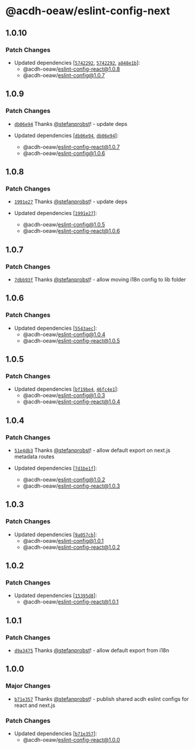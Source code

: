 # @acdh-oeaw/eslint-config-next

## 1.0.10

### Patch Changes

- Updated dependencies
  [[`5742292`](https://github.com/acdh-oeaw/eslint-config/commit/5742292d1ca84dd7210da21c316d2cb03507734f),
  [`5742292`](https://github.com/acdh-oeaw/eslint-config/commit/5742292d1ca84dd7210da21c316d2cb03507734f),
  [`a848e1b`](https://github.com/acdh-oeaw/eslint-config/commit/a848e1bba11ee84dd41c850d080c05036335a961)]:
  - @acdh-oeaw/eslint-config-react@1.0.8
  - @acdh-oeaw/eslint-config@1.0.7

## 1.0.9

### Patch Changes

- [`db06e94`](https://github.com/acdh-oeaw/eslint-config/commit/db06e94aa7e6b715151f3c12edd51cec0d2f9a8a)
  Thanks [@stefanprobst](https://github.com/stefanprobst)! - update deps

- Updated dependencies
  [[`db06e94`](https://github.com/acdh-oeaw/eslint-config/commit/db06e94aa7e6b715151f3c12edd51cec0d2f9a8a),
  [`db06e94`](https://github.com/acdh-oeaw/eslint-config/commit/db06e94aa7e6b715151f3c12edd51cec0d2f9a8a)]:
  - @acdh-oeaw/eslint-config-react@1.0.7
  - @acdh-oeaw/eslint-config@1.0.6

## 1.0.8

### Patch Changes

- [`1991e27`](https://github.com/acdh-oeaw/eslint-config/commit/1991e27f0d67a9ffac2bc55605e7dd648fb082e9)
  Thanks [@stefanprobst](https://github.com/stefanprobst)! - update deps

- Updated dependencies
  [[`1991e27`](https://github.com/acdh-oeaw/eslint-config/commit/1991e27f0d67a9ffac2bc55605e7dd648fb082e9)]:
  - @acdh-oeaw/eslint-config@1.0.5
  - @acdh-oeaw/eslint-config-react@1.0.6

## 1.0.7

### Patch Changes

- [`7dbb93f`](https://github.com/acdh-oeaw/eslint-config/commit/7dbb93f243d32ada359ad51329769d6607bcb858)
  Thanks [@stefanprobst](https://github.com/stefanprobst)! - allow moving i18n config to lib folder

## 1.0.6

### Patch Changes

- Updated dependencies
  [[`5543aec`](https://github.com/acdh-oeaw/eslint-config/commit/5543aecfdd9f91f5024e8242a0aadacce24ef1a7)]:
  - @acdh-oeaw/eslint-config@1.0.4
  - @acdh-oeaw/eslint-config-react@1.0.5

## 1.0.5

### Patch Changes

- Updated dependencies
  [[`bf19be4`](https://github.com/acdh-oeaw/eslint-config/commit/bf19be4cce7fc7d3ca96c91afd8b0bff0fb431b5),
  [`46fc4e1`](https://github.com/acdh-oeaw/eslint-config/commit/46fc4e1c81947d81986390cd0285600665df0c01)]:
  - @acdh-oeaw/eslint-config@1.0.3
  - @acdh-oeaw/eslint-config-react@1.0.4

## 1.0.4

### Patch Changes

- [`51e4db3`](https://github.com/acdh-oeaw/eslint-config/commit/51e4db327dd5659e82661bfa0b3e456f92d1434c)
  Thanks [@stefanprobst](https://github.com/stefanprobst)! - allow default export on next.js
  metadata routes

- Updated dependencies
  [[`7d1be1f`](https://github.com/acdh-oeaw/eslint-config/commit/7d1be1f933410921fb64332dd6ccdff915713b32)]:
  - @acdh-oeaw/eslint-config@1.0.2
  - @acdh-oeaw/eslint-config-react@1.0.3

## 1.0.3

### Patch Changes

- Updated dependencies
  [[`9a057cb`](https://github.com/acdh-oeaw/eslint-config/commit/9a057cb7f6e2ed5a010a56dd7386e474de1ccf5f)]:
  - @acdh-oeaw/eslint-config@1.0.1
  - @acdh-oeaw/eslint-config-react@1.0.2

## 1.0.2

### Patch Changes

- Updated dependencies
  [[`15395d8`](https://github.com/acdh-oeaw/eslint-config/commit/15395d876da2b04260cbb3914277be9e147d93a7)]:
  - @acdh-oeaw/eslint-config-react@1.0.1

## 1.0.1

### Patch Changes

- [`d9a3475`](https://github.com/acdh-oeaw/eslint-config/commit/d9a347589c2d7fdf26cd69b663f43a62c1cb4865)
  Thanks [@stefanprobst](https://github.com/stefanprobst)! - allow default export from i18n

## 1.0.0

### Major Changes

- [`b71e357`](https://github.com/acdh-oeaw/eslint-config/commit/b71e35721236e1a63161e737e10cd56090c3b4cb)
  Thanks [@stefanprobst](https://github.com/stefanprobst)! - publish shared acdh eslint configs for
  react and next.js

### Patch Changes

- Updated dependencies
  [[`b71e357`](https://github.com/acdh-oeaw/eslint-config/commit/b71e35721236e1a63161e737e10cd56090c3b4cb)]:
  - @acdh-oeaw/eslint-config-react@1.0.0
